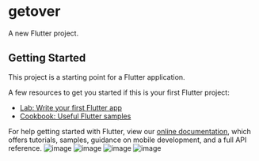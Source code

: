 # getover

A new Flutter project.

## Getting Started

This project is a starting point for a Flutter application.

A few resources to get you started if this is your first Flutter project:

- [Lab: Write your first Flutter app](https://flutter.dev/docs/get-started/codelab)
- [Cookbook: Useful Flutter samples](https://flutter.dev/docs/cookbook)

For help getting started with Flutter, view our
[online documentation](https://flutter.dev/docs), which offers tutorials,
samples, guidance on mobile development, and a full API reference.
![image](https://user-images.githubusercontent.com/83538169/185631813-7f451089-bc16-481e-963e-874c01e97d37.png)
![image](https://user-images.githubusercontent.com/83538169/185631912-66c72e78-1053-4601-b684-aba7eb56a4cf.png)
![image](https://user-images.githubusercontent.com/83538169/185632023-07eb5730-0d26-4457-8868-e7e4bb10469f.png)
![image](https://user-images.githubusercontent.com/83538169/185632154-4a8f05af-9eb5-47f9-a011-995d1da0b325.png)


